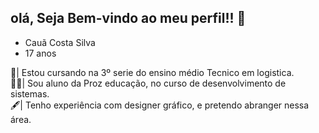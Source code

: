 ## olá, Seja Bem-vindo ao meu perfil!! 👋

  * Cauã Costa Silva
  * 17 anos
    

 🧠| Estou cursando na  3º serie do ensino médio Tecnico em logistica.  
 👨‍💻| Sou aluno da Proz educação, no curso de desenvolvimento de sistemas.  
 🖋️| Tenho experiência com designer gráfico, e pretendo abranger nessa área.
 
